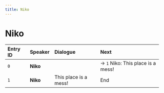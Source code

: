 ```yaml
---
title: Niko
---
```


# Niko


| Entry ID | Speaker | Dialogue | Next |
| :------- | :------ | :------- | :------------ |
| `0` | **Niko** |  | → `1` Niko: This place is a mess\! |
| `1` | **Niko** | This place is a mess\! | End |
